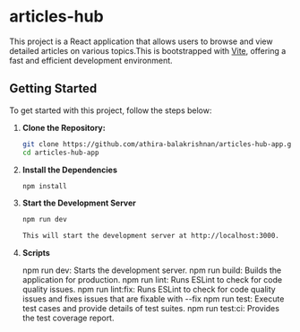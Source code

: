 # articles-hub
This project is a React application that allows users to browse and view detailed articles on various topics.This is bootstrapped with [Vite](https://vitejs.dev/), offering a fast and efficient development environment.

## Getting Started

To get started with this project, follow the steps below:

1. **Clone the Repository:**

   ```bash
   git clone https://github.com/athira-balakrishnan/articles-hub-app.git
   cd articles-hub-app
   
2. **Install the Dependencies**

   ```bash
   npm install

3. **Start the Development Server**

   ```bash
   npm run dev

   This will start the development server at http://localhost:3000.

3. **Scripts**

    npm run dev: Starts the development server.
    npm run build: Builds the application for production.
    npm run lint: Runs ESLint to check for code quality issues.
    npm run lint:fix: Runs ESLint to check for code quality issues and fixes issues that are fixable with --fix
    npm run test: Execute test cases and provide details of test suites.
    npm run test:ci: Provides the test coverage report.

   
   
